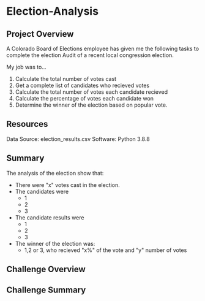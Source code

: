 # Election-Analysis

## Project Overview

A Colorado Board of Elections employee has given me the following tasks to complete the election Audit of a recent local congression election.

My job was to...
  1. Calculate the total number of votes cast
  2. Get a complete list of candidates who recieved votes
  3. Calculate the total number of votes each candidate recieved
  4. Calculate the percentage of votes each candidate won
  5. Determine the winner of the election based on popular vote.


## Resources

Data Source: election_results.csv
Software: Python 3.8.8

## Summary

The analysis of the election show that:

* There were "x" votes cast in the election.
* The candidates were
  * 1
  * 2
  * 3
* The candidate results were
  * 1
  * 2
  * 3
* The winner of the election was:
  *  1,2 or 3, who recieved "x%" of the vote and "y" number of votes

## Challenge Overview

## Challenge Summary
